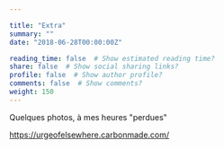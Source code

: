 ```yaml
---

title: "Extra"
summary: ""
date: "2018-06-28T00:00:00Z"

reading_time: false  # Show estimated reading time?
share: false  # Show social sharing links?
profile: false  # Show author profile?
comments: false  # Show comments?
weight: 150
---
```


Quelques photos, à mes heures "perdues" 

https://urgeofelsewhere.carbonmade.com/
